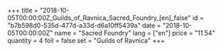 +++
title = "2018-10-05T00:00:00Z_Guilds_of_Ravnica_Sacred_Foundry_[en]_false"
id = "b7b598d0-535d-477d-a33d-d6a10ff5439a"
date = "2018-10-05T00:00:00Z"
name = "Sacred Foundry"
lang = ["en"]
price = "11.54"
quantity = 4
foil = false
set = "Guilds of Ravnica"
+++
